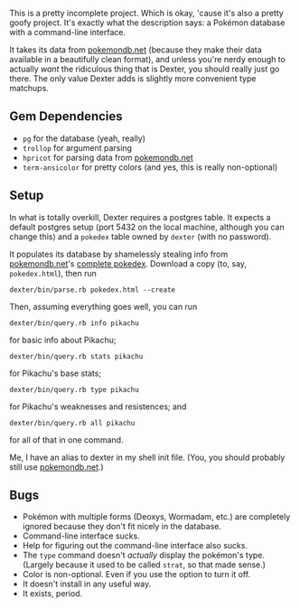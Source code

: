 This is a pretty incomplete project. Which is okay, 'cause it's also a
pretty goofy project. It's exactly what the description says: a
Pokémon database with a command-line interface.

It takes its data from [pokemondb.net][] (because they make their data
available in a beautifully clean format), and unless you're nerdy
enough to actually *want* the ridiculous thing that is Dexter, you
should really just go there. The only value Dexter adds is slightly
more convenient type matchups.

## Gem Dependencies

 * `pg` for the database (yeah, really)
 * `trollop` for argument parsing
 * `hpricot` for parsing data from [pokemondb.net][]
 * `term-ansicolor` for pretty colors (and yes, this is really non-optional)

## Setup

In what is totally overkill, Dexter requires a postgres table. It
expects a default postgres setup (port 5432 on the local machine,
although you can change this) and a `pokedex` table owned by `dexter`
(with no password).

It populates its database by shamelessly stealing info from
[pokemondb.net][]'s [complete pokedex][]. Download a copy (to, say,
`pokedex.html`), then run

    dexter/bin/parse.rb pokedex.html --create

Then, assuming everything goes well, you can run

    dexter/bin/query.rb info pikachu
    
for basic info about Pikachu;

    dexter/bin/query.rb stats pikachu

for Pikachu's base stats;

    dexter/bin/query.rb type pikachu

for Pikachu's weaknesses and resistences; and

    dexter/bin/query.rb all pikachu

for all of that in one command.

Me, I have an alias to dexter in my shell init file. (You, you should
probably still use [pokemondb.net][].)

## Bugs

 * Pokémon with multiple forms (Deoxys, Wormadam, etc.) are completely
   ignored because they don't fit nicely in the database.
 * Command-line interface sucks.
 * Help for figuring out the command-line interface also sucks.
 * The `type` command doesn't *actually* display the pokémon's
   type. (Largely because it used to be called `strat`, so that made
   sense.)
 * Color is non-optional. Even if you use the option to turn it off.
 * It doesn't install in any useful way.
 * It exists, period.


[pokemondb.net]: http://pokemondb.net/
[complete pokedex]: http://pokemondb.net/pokedex/all
